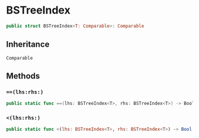 # BSTreeIndex

``` swift
public struct BSTreeIndex<T: Comparable>: Comparable
```

## Inheritance

`Comparable`

## Methods

### `==(lhs:rhs:)`

``` swift
public static func ==(lhs: BSTreeIndex<T>, rhs: BSTreeIndex<T>) -> Bool
```

### `<(lhs:rhs:)`

``` swift
public static func <(lhs: BSTreeIndex<T>, rhs: BSTreeIndex<T>) -> Bool
```
